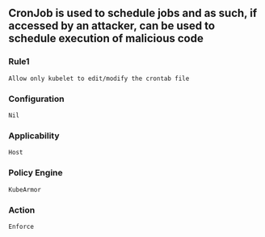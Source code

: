 ## CronJob is used to schedule jobs and as such, if accessed by an attacker, can be used to schedule execution of malicious code 

### Rule1
```
Allow only kubelet to edit/modify the crontab file
```

### Configuration
```
Nil
```

### Applicability
```
Host
```

### Policy Engine
```
KubeArmor
```

### Action
```
Enforce
```

